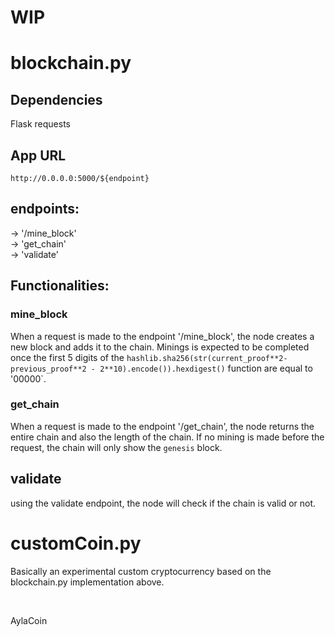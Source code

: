 # WIP


# blockchain.py 

## Dependencies
Flask
requests

## App URL

`http://0.0.0.0:5000/${endpoint}`

## endpoints:
-> '/mine_block'
<br/>
-> 'get_chain'
<br/>
-> 'validate'


## Functionalities:

### mine_block

When a request is made to the endpoint '/mine_block', the node creates a new block and adds it to the chain. Minings is expected to be completed once the first 5 digits of the `hashlib.sha256(str(current_proof**2-previous_proof**2 - 2**10).encode()).hexdigest()` function are equal to '00000`.


### get_chain

When a request is made to the endpoint '/get_chain', the node returns the entire chain and also the length of the chain. If no mining is made before the request, the chain will only show the `genesis` block.


## validate

using the validate endpoint, the node will check if the chain is valid or not.






# customCoin.py 


<p> Basically an experimental custom cryptocurrency based on the blockchain.py implementation above. </p>

</br>

AylaCoin

</br>